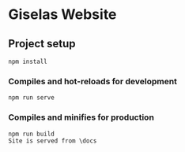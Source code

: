 # Giselas Website


## Project setup
```
npm install
```

### Compiles and hot-reloads for development
```
npm run serve
```

### Compiles and minifies for production
```
npm run build
Site is served from \docs
```